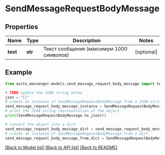 # SendMessageRequestBodyMessage


## Properties

Name | Type | Description | Notes
------------ | ------------- | ------------- | -------------
**text** | **str** | Текст сообщения (максимум 1000 символов) | [optional] 

## Example

```python
from avito_messenger.models.send_message_request_body_message import SendMessageRequestBodyMessage

# TODO update the JSON string below
json = "{}"
# create an instance of SendMessageRequestBodyMessage from a JSON string
send_message_request_body_message_instance = SendMessageRequestBodyMessage.from_json(json)
# print the JSON string representation of the object
print(SendMessageRequestBodyMessage.to_json())

# convert the object into a dict
send_message_request_body_message_dict = send_message_request_body_message_instance.to_dict()
# create an instance of SendMessageRequestBodyMessage from a dict
send_message_request_body_message_from_dict = SendMessageRequestBodyMessage.from_dict(send_message_request_body_message_dict)
```
[[Back to Model list]](../README.md#documentation-for-models) [[Back to API list]](../README.md#documentation-for-api-endpoints) [[Back to README]](../README.md)


